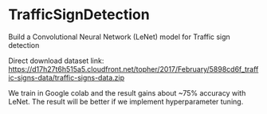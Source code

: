 # TrafficSignDetection
Build a Convolutional Neural Network (LeNet) model for Traffic sign detection


Direct download dataset link: https://d17h27t6h515a5.cloudfront.net/topher/2017/February/5898cd6f_traffic-signs-data/traffic-signs-data.zip

We train in Google colab and the result gains about ~75% accuracy with LeNet. The result will be better if we implement hyperparameter tuning.
